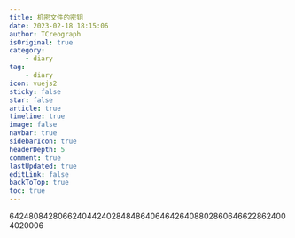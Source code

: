 ```yaml
---
title: 机密文件的密钥
date: 2023-02-18 18:15:06
author: TCreograph
isOriginal: true
category:
    - diary
tag:
    - diary
icon: vuejs2
sticky: false
star: false
article: true
timeline: true
image: false
navbar: true
sidebarIcon: true
headerDepth: 5
comment: true
lastUpdated: true
editLink: false
backToTop: true
toc: true
---
```


6424808428066240442402848486406464264088028606466228624004020006
